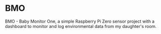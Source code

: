 # BMO
BMO - Baby Monitor One, a simple Raspberry Pi Zero sensor project with a dashboard to monitor and log environmental data from my daughter's room.
